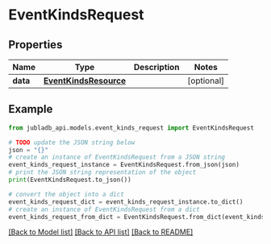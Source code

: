 # EventKindsRequest


## Properties

Name | Type | Description | Notes
------------ | ------------- | ------------- | -------------
**data** | [**EventKindsResource**](EventKindsResource.md) |  | [optional] 

## Example

```python
from jubladb_api.models.event_kinds_request import EventKindsRequest

# TODO update the JSON string below
json = "{}"
# create an instance of EventKindsRequest from a JSON string
event_kinds_request_instance = EventKindsRequest.from_json(json)
# print the JSON string representation of the object
print(EventKindsRequest.to_json())

# convert the object into a dict
event_kinds_request_dict = event_kinds_request_instance.to_dict()
# create an instance of EventKindsRequest from a dict
event_kinds_request_from_dict = EventKindsRequest.from_dict(event_kinds_request_dict)
```
[[Back to Model list]](../README.md#documentation-for-models) [[Back to API list]](../README.md#documentation-for-api-endpoints) [[Back to README]](../README.md)


